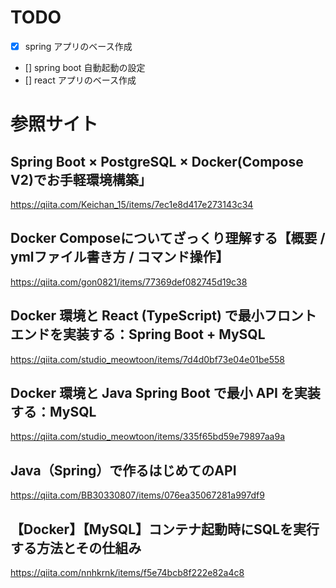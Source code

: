 # TODO
- [x] spring アプリのベース作成
- [] spring boot 自動起動の設定
- [] react アプリのベース作成


# 参照サイト
## Spring Boot × PostgreSQL × Docker(Compose V2)でお手軽環境構築」
https://qiita.com/Keichan_15/items/7ec1e8d417e273143c34

## Docker Composeについてざっくり理解する【概要 / ymlファイル書き方 / コマンド操作】
https://qiita.com/gon0821/items/77369def082745d19c38

## Docker 環境と React (TypeScript) で最小フロントエンドを実装する：Spring Boot + MySQL
https://qiita.com/studio_meowtoon/items/7d4d0bf73e04e01be558

## Docker 環境と Java Spring Boot で最小 API を実装する：MySQL
https://qiita.com/studio_meowtoon/items/335f65bd59e79897aa9a

## Java（Spring）で作るはじめてのAPI
https://qiita.com/BB30330807/items/076ea35067281a997df9

## 【Docker】【MySQL】コンテナ起動時にSQLを実行する方法とその仕組み
https://qiita.com/nnhkrnk/items/f5e74bcb8f222e82a4c8